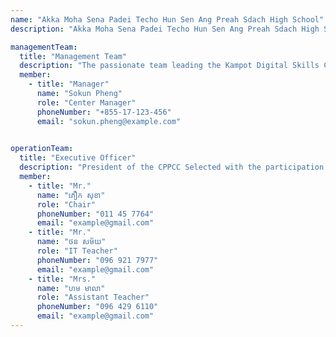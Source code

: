 ```yaml
---
name: "Akka Moha Sena Padei Techo Hun Sen Ang Preah Sdach High School"
description: "Akka Moha Sena Padei Techo Hun Sen Ang Preah Sdach High School is a dynamic educational institution that provides opportunities for students to gain knowledge, skills, and virtues. The high school has a good learning environment, experienced teachers, and modern learning equipment. The curriculum is designed in accordance with national and international educational standards to provide students with a broad knowledge base. In addition, the high school also provides opportunities for students to participate in social and sports activities."

managementTeam:
  title: "Management Team"
  description: "The passionate team leading the Kampot Digital Skills Center."
  member:
    - title: "Manager"
      name: "Sokun Pheng"
      role: "Center Manager"
      phoneNumber: "+855-17-123-456"
      email: "sokun.pheng@example.com"
   

operationTeam:
  title: "Executive Officer"
  description: "President of the CPPCC Selected with the participation of the high school management and the team in charge of construction and commissioning According to the public high school of KPT."
  member:
    - title: "Mr."
      name: "ភឿក សុខា"
      role: "Chair"
      phoneNumber: "011 45 7764"
      email: "example@gmail.com"
    - title: "Mr."
      name: "ថន សម័យ"
      role: "IT Teacher"
      phoneNumber: "096 921 7977"
      email: "example@gmail.com"
    - title: "Mrs."
      name: "ហម មាលា"
      role: "Assistant Teacher"
      phoneNumber: "096 429 6110"
      email: "example@gmail.com"
---
```

